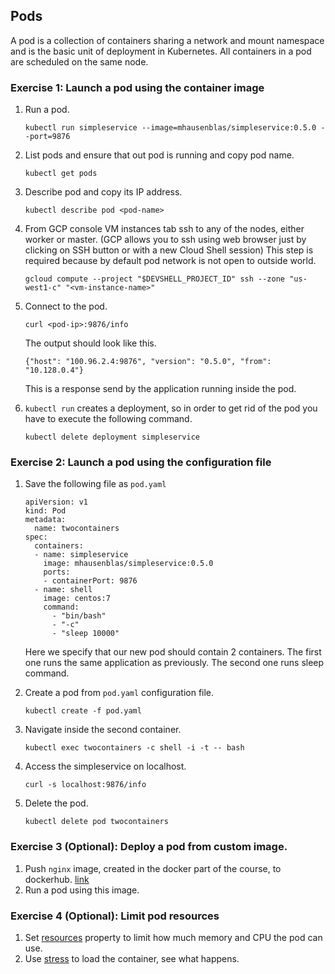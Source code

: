 ## Pods

A pod is a collection of containers sharing a network and mount namespace and is the basic unit of deployment in Kubernetes. All containers in a pod are scheduled on the same node.

### Exercise 1: Launch a pod using the container image

1. Run a pod.
    ```
    kubectl run simpleservice --image=mhausenblas/simpleservice:0.5.0 --port=9876
    ```

1. List pods and ensure that out pod is running and copy pod name.
    ```
    kubectl get pods
    ```

1. Describe pod and copy its IP address.
    ```
    kubectl describe pod <pod-name>
    ```

1. From GCP console VM instances tab ssh to any of the nodes, either worker or master. (GCP allows you to ssh using web browser just by clicking on SSH button or with a new Cloud Shell session) This step is required because by default pod network is not open to outside world.
    ```
    gcloud compute --project "$DEVSHELL_PROJECT_ID" ssh --zone "us-west1-c" "<vm-instance-name>"
    ```

1. Connect to the pod.
    ```
    curl <pod-ip>:9876/info
    ```
    The output should look like this.
    ```
    {"host": "100.96.2.4:9876", "version": "0.5.0", "from": "10.128.0.4"}
    ```
    This is a response send by the application running inside the pod.

1. `kubectl run` creates a deployment, so in order to get rid of the pod you have to execute the following command. 
    ```
    kubectl delete deployment simpleservice 
    ```

### Exercise 2: Launch a pod using the configuration file

1. Save the following file as `pod.yaml`
    ```console
    apiVersion: v1
    kind: Pod
    metadata:
      name: twocontainers
    spec:
      containers:
      - name: simpleservice
        image: mhausenblas/simpleservice:0.5.0
        ports:
        - containerPort: 9876
      - name: shell
        image: centos:7
        command:
          - "bin/bash"
          - "-c"
          - "sleep 10000"
    ```
    Here we specify that our new pod should contain 2 containers. The first one runs the same application as previously. The second one runs sleep command. 

1. Create a pod from `pod.yaml` configuration file.
    ```
    kubectl create -f pod.yaml
    ```

1. Navigate inside the second container.
    ```
    kubectl exec twocontainers -c shell -i -t -- bash
    ``` 

1. Access the simpleservice on localhost.
    ```
    curl -s localhost:9876/info
    ```

1. Delete the pod.
    ```
    kubectl delete pod twocontainers
    ``` 

### Exercise 3 (Optional): Deploy a pod from custom image.

1. Push `nginx` image, created in the docker part of the course, to dockerhub. [link](https://ropenscilabs.github.io/r-docker-tutorial/04-Dockerhub.html)
1. Run a pod using this image.

### Exercise 4 (Optional): Limit pod resources

1. Set [resources](https://kubernetes.io/docs/concepts/configuration/manage-compute-resources-container/) property to limit how much memory and CPU the pod can use.
1. Use [stress](https://linux.die.net/man/1/stress) to load the container, see what happens.


